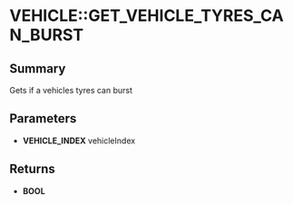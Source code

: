 # VEHICLE::GET_VEHICLE_TYRES_CAN_BURST

## Summary
Gets if a vehicles tyres can burst

## Parameters
* **VEHICLE_INDEX** vehicleIndex

## Returns
* **BOOL**